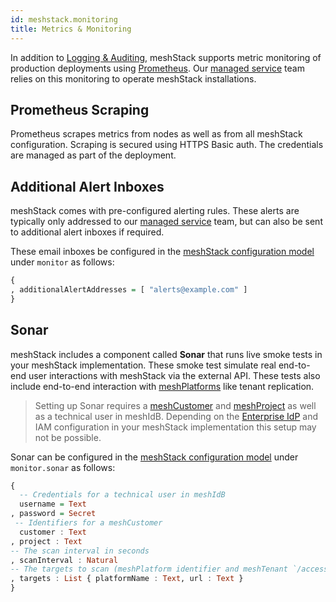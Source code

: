 ```yaml
---
id: meshstack.monitoring
title: Metrics & Monitoring
---
```


In addition to [Logging & Auditing](./meshstack.logging.md), meshStack supports metric monitoring of production
deployments using [Prometheus](https://prometheus.io/). Our [managed service](meshstack.managed-service.md) team
relies on this monitoring to operate meshStack installations.

## Prometheus Scraping

Prometheus scrapes metrics from nodes as well as from all meshStack configuration.
Scraping is secured using HTTPS Basic auth. The credentials are managed as part of the deployment.

## Additional Alert Inboxes

meshStack comes with pre-configured alerting rules. These alerts are typically only addressed to our [managed service](meshstack.managed-service.md) team, but can also be sent to additional alert inboxes if required.

These email inboxes be configured in the [meshStack configuration model](meshstack.configuration.md) under `monitor` as follows:

```haskell
{
, additionalAlertAddresses = [ "alerts@example.com" ]
}
```


## Sonar

meshStack includes a component called **Sonar** that runs live smoke tests in your meshStack implementation.
These smoke test simulate real end-to-end user interactions with meshStack via the external API.
These tests also include end-to-end interaction with [meshPlatforms](meshcloud.platform-location.md) like tenant replication.

> Setting up Sonar requires a [meshCustomer](meshcloud.customer.md) and [meshProject](meshcloud.project.md) as well as a technical user in meshIdB.
> Depending on the [Enterprise IdP](meshstack.identity-federation.md) and IAM configuration in your
> meshStack implementation this setup may not be possible.

Sonar can be configured in the [meshStack configuration model](meshstack.configuration.md) under `monitor.sonar` as follows:

```haskell
{
  -- Credentials for a technical user in meshIdB
  username = Text
, password = Secret
 -- Identifiers for a meshCustomer
  customer : Text
, project : Text
-- The scan interval in seconds
, scanInterval : Natural
-- The targets to scan (meshPlatform identifier and meshTenant `/access` URL)
, targets : List { platformName : Text, url : Text }
}
```
